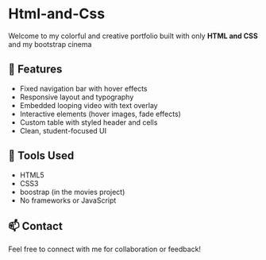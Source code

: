 # Html-and-Css


Welcome to my colorful and creative portfolio built with only **HTML and CSS** and my bootstrap cinema

## 🌟 Features

- Fixed navigation bar with hover effects
- Responsive layout and typography
- Embedded looping video with text overlay
- Interactive elements (hover images, fade effects)
- Custom table with styled header and cells
- Clean, student-focused UI

## 🔧 Tools Used

- HTML5
- CSS3
- boostrap (in the movies project)
- No frameworks or JavaScript

## 📫 Contact

Feel free to connect with me for collaboration or feedback!
